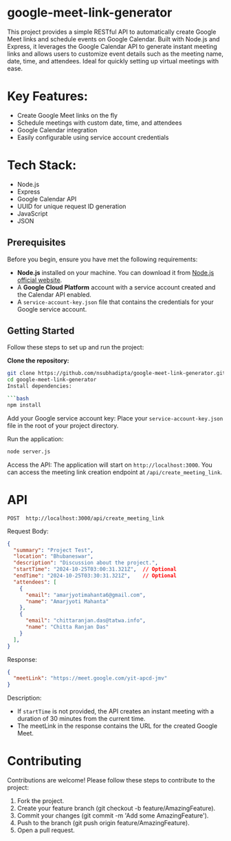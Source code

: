 # google-meet-link-generator
This project provides a simple RESTful API to automatically create Google Meet links and schedule events on Google Calendar. Built with Node.js and Express, it leverages the Google Calendar API to generate instant meeting links and allows users to customize event details such as the meeting name, date, time, and attendees. Ideal for quickly setting up virtual meetings with ease.

# Key Features:
- Create Google Meet links on the fly
- Schedule meetings with custom date, time, and attendees
- Google Calendar integration
- Easily configurable using service account credentials
# Tech Stack:
- Node.js
- Express
- Google Calendar API
- UUID for unique request ID generation
- JavaScript
- JSON

## Prerequisites

Before you begin, ensure you have met the following requirements:

- **Node.js** installed on your machine. You can download it from [Node.js official website](https://nodejs.org/).
- A **Google Cloud Platform** account with a service account created and the Calendar API enabled.
- A `service-account-key.json` file that contains the credentials for your Google service account.

## Getting Started

Follow these steps to set up and run the project:

**Clone the repository:**
   ```bash
   git clone https://github.com/nsubhadipta/google-meet-link-generator.git
   cd google-meet-link-generator
Install dependencies:

```bash
npm install
```
Add your Google service account key: Place your `service-account-key.json` file in the root of your project directory.

Run the application:

```bash
node server.js
```
Access the API: The application will start on `http://localhost:3000`. You can access the meeting link creation endpoint at `/api/create_meeting_link`.

# API 
```POST  http://localhost:3000/api/create_meeting_link```

Request Body:

```json
{
  "summary": "Project Test",
  "location": "Bhubaneswar",
  "description": "Discussion about the project.",
  "startTime": "2024-10-25T03:00:31.321Z",  // Optional
  "endTime": "2024-10-25T03:30:31.321Z",    // Optional
  "attendees": [
    {
      "email": "amarjyotimahanta6@gmail.com",
      "name": "Amarjyoti Mahanta"
    },
    {
      "email": "chittaranjan.das@tatwa.info",
      "name": "Chitta Ranjan Das"
    }
  ],
}
```
Response:

```json
{
  "meetLink": "https://meet.google.com/yit-apcd-jmv"
}
```
Description:

- If `startTime` is not provided, the API creates an instant meeting with a duration of 30 minutes from the current time.
- The meetLink in the response contains the URL for the created Google Meet.
# Contributing
Contributions are welcome! Please follow these steps to contribute to the project:

1. Fork the project.
2. Create your feature branch (git checkout -b feature/AmazingFeature).
3. Commit your changes (git commit -m 'Add some AmazingFeature').
4. Push to the branch (git push origin feature/AmazingFeature).
5. Open a pull request.
